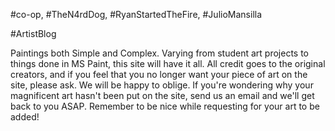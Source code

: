 #co-op, #TheN4rdDog, #RyanStartedTheFire, #JulioMansilla

#ArtistBlog

Paintings both Simple and Complex. Varying from student art projects to things done in MS Paint, this site will have it all. All credit goes to the original creators, and if you feel that you no longer want your piece of art on the site, please ask. We will be happy to oblige. If you're wondering why your magnificent art hasn't been put on the site, send us an email and we'll get back to you ASAP. Remember to be nice while requesting for your art to be added!